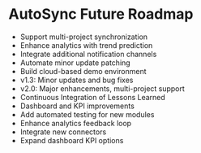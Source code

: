 # AutoSync Future Roadmap

- Support multi-project synchronization
- Enhance analytics with trend prediction
- Integrate additional notification channels
- Automate minor update patching
- Build cloud-based demo environment
- v1.3: Minor updates and bug fixes
- v2.0: Major enhancements, multi-project support
- Continuous Integration of Lessons Learned
- Dashboard and KPI improvements
- Add automated testing for new modules
- Enhance analytics feedback loop
- Integrate new connectors
- Expand dashboard KPI options